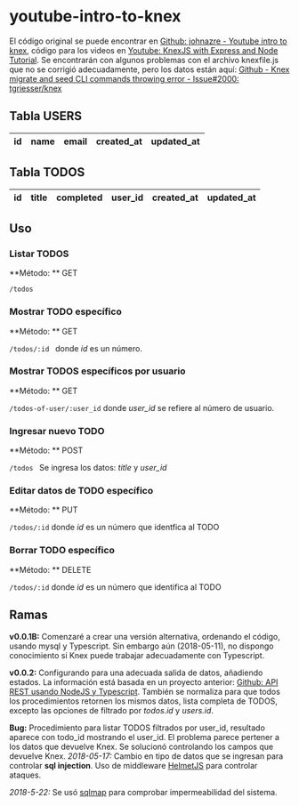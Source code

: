 # youtube-intro-to-knex
El código original se puede encontrar en [Github: johnazre - Youtube intro to knex](https://github.com/johnazre/youtube-intro-to-knex), código para los videos en [Youtube: KnexJS with Express and Node Tutorial](https://www.youtube.com/playlist?list=PL7sCSgsRZ-smPRSrim4bX5TQfRue1jKfw). Se encontrarán con algunos problemas con el archivo knexfile.js que no se corrigió adecuadamente, pero los datos están aquí: [Github - Knex migrate and seed CLI commands throwing error - Issue#2000: tgriesser/knex](https://github.com/tgriesser/knex/issues/2000)

## Tabla USERS
|id|name|email|created_at|updated_at|
|:-:|:-:|:-:|:-:|:-:|

## Tabla TODOS
|id|title|completed|user_id|created_at|updated_at|
|:-:|:-:|:-:|:-:|:-:|:-:|

## Uso

### Listar TODOS

**Método: ** GET

```/todos ```

### Mostrar TODO específico

**Método: ** GET

```/todos/:id ```
donde *id* es un número.

### Mostrar TODOS específicos por usuario

**Método: ** GET

```/todos-of-user/:user_id```
donde *user_id* se refiere al número de usuario.

### Ingresar nuevo TODO

**Método: ** POST

```/todos ```
Se ingresa los datos: *title* y *user_id*

### Editar datos de TODO específico

**Método: ** PUT

```/todos/:id```
donde *id* es un número que identfica al TODO

### Borrar TODO específico

**Método: ** DELETE

```/todos/:id```
donde *id* es un número que identifica al TODO

## Ramas

**v0.0.1B:** Comenzaré a crear una versión alternativa, ordenando el código, usando mysql y Typescript. Sin embargo aún (2018-05-11), no dispongo conocimiento si Knex puede trabajar adecuadamente con Typescript. 

**v0.0.2:** Configurando para una adecuada salida de datos, añadiendo estados. La información está basada en un proyecto anterior: [Github: API REST usando NodeJS y Typescript](https://github.com/gerbosan/node-restful-api-tutorial). También se normaliza para que todos los procedimientos retornen los mismos datos, lista completa de TODOS, excepto las opciones de filtrado por *todos.id* y *users.id*. 

**Bug:** Procedimiento para listar TODOS filtrados por user_id, resultado aparece con todo_id mostrando el user_id. El problema parece pertener a los datos que devuelve Knex. Se solucionó controlando los campos que devuelve Knex.
*2018-05-17:* Cambio en tipo de datos que se ingresan para controlar **sql injection**. Uso de middleware [HelmetJS](https://github.com/helmetjs/helmet) para controlar ataques.

*2018-5-22:* Se usó [sqlmap](https://github.com/sqlmapproject/sqlmap) para comprobar impermeabilidad del sistema.